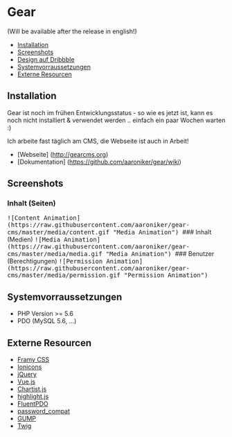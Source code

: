 # Gear
(Will be available after the release in english!)

* [Installation](#installation)
* [Screenshots](#screenshots)
* [Design auf Dribbble](https://dribbble.com/aaroniker/projects/415861-Gear)
* [Systemvorraussetzungen](#systemvorraussetzungen)
* [Externe Resourcen](#externe-resourcen)

## Installation

Gear ist noch im frühen Entwicklungsstatus - so wie es jetzt ist, kann es noch nicht installiert & verwendet werden .. einfach ein paar Wochen warten :)

Ich arbeite fast täglich am CMS, die Webseite ist auch in Arbeit!

* [Webseite] (http://gearcms.org)
* [Dokumentation] (https://github.com/aaroniker/gear/wiki)

## Screenshots

### Inhalt (Seiten)
<kbd>
![Content Animation](https://raw.githubusercontent.com/aaroniker/gear-cms/master/media/content.gif "Media Animation")
</kbd>
### Inhalt (Medien)
<kbd>
![Media Animation](https://raw.githubusercontent.com/aaroniker/gear-cms/master/media/media.gif "Media Animation")
</kbd>
### Benutzer (Berechtigungen)
<kbd>
![Permission Animation](https://raw.githubusercontent.com/aaroniker/gear-cms/master/media/permission.gif "Permission Animation")
</kbd>

## Systemvorraussetzungen

*  PHP Version >= 5.6
*  PDO (MySQL 5.6, ...)

## Externe Resourcen

* [Framy CSS](http://www.framycss.org/)
* [Ionicons](http://ionicons.com/)
* [jQuery](https://jquery.com/)
* [Vue.js](http://vuejs.org/)
* [Chartist.js](http://gionkunz.github.io/chartist-js/index.html)
* [highlight.js](https://highlightjs.org/)
* [FluentPDO](https://github.com/envms/fluentpdo)
* [password_compat](https://github.com/ircmaxell/password_compat)
* [GUMP](https://github.com/Wixel/GUMP)
* [Twig](http://twig.sensiolabs.org/)
